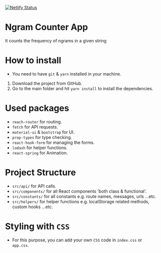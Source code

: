 [![Netlify Status](https://api.netlify.com/api/v1/badges/5d0c9a29-50a5-4077-887a-3e7bd4731253/deploy-status)](https://app.netlify.com/sites/fe-ngram-counter/deploys)

# Ngram Counter App

It counts the frequency of ngrams in a given string

# How to install

- You need to have `git` & `yarn` installed in your machine.

1. Download the project from GitHub.
2. Go to the main folder and hit `yarn install` to install the dependencies.

# Used packages

- `reach-router` for routing.
- `fetch` for API requests.
- `material-ui` & `bootstrap` for UI.
- `prop-types` for type checking.
- `react-hook-form` for managing the forms.
- `lodash` for helper functions.
- `react-spring` for Animation.

# Project Structure

- `src/api/` for API calls.
- `src/components/` for all React components 'both class & functional'.
- `src/constants/` for all constants e.g. route names, messages, urls ...etc.
- `src/helpers/` for helper functions e.g. localStorage related methods, custom hooks ...etc.

# Styling with `CSS`

- For this purpose, you can add your own `CSS` code in `index.css` or `app.css`.
